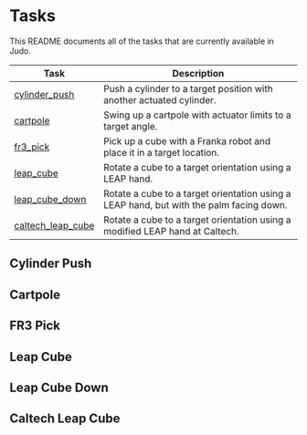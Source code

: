 # Tasks
This README documents all of the tasks that are currently available in Judo.

| Task | Description |
| ---- | ----------- |
| [cylinder_push](#cylinder-push) | Push a cylinder to a target position with another actuated cylinder. |
| [cartpole](#cartpole) | Swing up a cartpole with actuator limits to a target angle. |
| [fr3_pick](#fr3-pick) | Pick up a cube with a Franka robot and place it in a target location. |
| [leap_cube](#leap-cube) | Rotate a cube to a target orientation using a LEAP hand. |
| [leap_cube_down](#leap-cube-down) | Rotate a cube to a target orientation using a LEAP hand, but with the palm facing down. |
| [caltech_leap_cube](#caltech-leap-cube) | Rotate a cube to a target orientation using a modified LEAP hand at Caltech. |

## Cylinder Push

## Cartpole

## FR3 Pick

## Leap Cube

## Leap Cube Down

## Caltech Leap Cube
